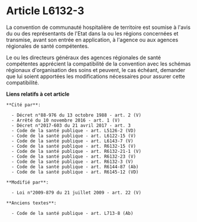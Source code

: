 # Article L6132-3

La convention de communauté hospitalière de territoire est soumise à l'avis du ou des représentants de l'Etat dans la ou les
régions concernées et transmise, avant son entrée en application, à l'agence ou aux agences régionales de santé compétentes. 

Le ou les directeurs généraux des agences régionales de santé compétentes apprécient la compatibilité de la convention avec
les schémas régionaux d'organisation des soins et peuvent, le cas échéant, demander que lui soient apportées les
modifications nécessaires pour assurer cette compatibilité.

**Liens relatifs à cet article**

	**Cité par**:

	  - Décret n°88-976 du 13 octobre 1988 - art. 2 (V)
	  - Arrêté du 10 novembre 2016 - art. 1 (V)
	  - Décret n°2017-603 du 21 avril 2017 - art. 3
	  - Code de la santé publique - art. L5126-2 (VD)
	  - Code de la santé publique - art. L6122-15 (V)
	  - Code de la santé publique - art. L6143-7 (V)
	  - Code de la santé publique - art. R6132-15 (V)
	  - Code de la santé publique - art. R6132-21-1 (V)
	  - Code de la santé publique - art. R6132-23 (V)
	  - Code de la santé publique - art. R6132-3 (V)
	  - Code de la santé publique - art. R6144-87 (Ab)
	  - Code de la santé publique - art. R6145-12 (VD)

	**Modifié par**:

	  - Loi n°2009-879 du 21 juillet 2009 - art. 22 (V)

	**Anciens textes**:

	  - Code de la santé publique - art. L713-8 (Ab)
